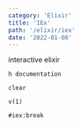 ```yaml
---
category: 'Elixir'
title: 'IEx'
path: '/elixir/iex'
date: '2022-01-08'
---
```


interactive elixir

```
h documentation

clear

v(1)

#iex:break
```
